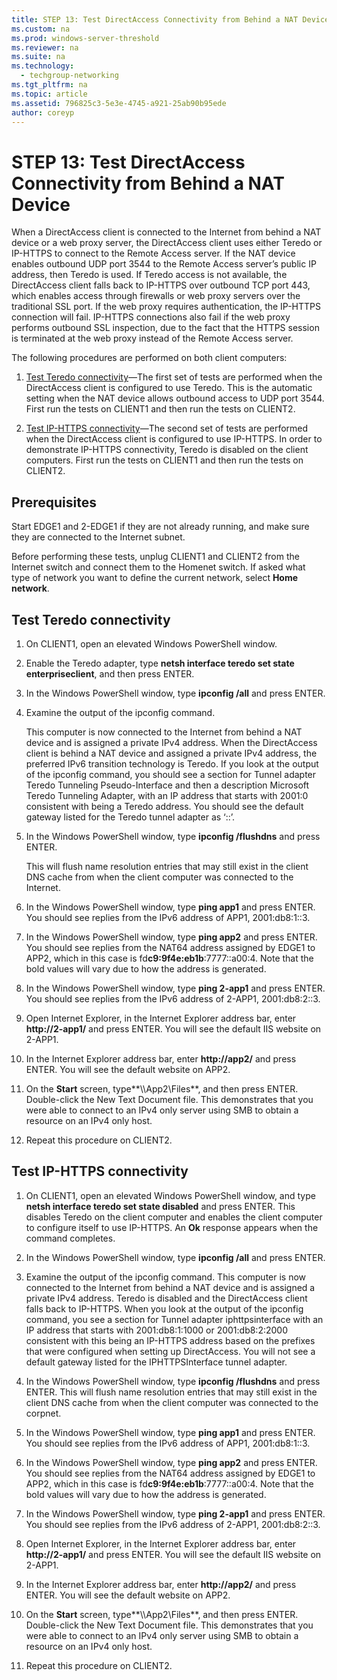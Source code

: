 ```yaml
---
title: STEP 13: Test DirectAccess Connectivity from Behind a NAT Device
ms.custom: na
ms.prod: windows-server-threshold
ms.reviewer: na
ms.suite: na
ms.technology: 
  - techgroup-networking
ms.tgt_pltfrm: na
ms.topic: article
ms.assetid: 796825c3-5e3e-4745-a921-25ab90b95ede
author: coreyp
---
```

# STEP 13: Test DirectAccess Connectivity from Behind a NAT Device
When a DirectAccess client is connected to the Internet from behind a NAT device or a web proxy server, the DirectAccess client uses either Teredo or IP-HTTPS to connect to the Remote Access server. If the NAT device enables outbound UDP port 3544 to the Remote Access server’s public IP address, then Teredo is used. If Teredo access is not available, the DirectAccess client falls back to IP-HTTPS over outbound TCP port 443, which enables access through firewalls or web proxy servers over the traditional SSL port. If the web proxy requires authentication, the IP-HTTPS connection will fail. IP-HTTPS connections also fail if the web proxy performs outbound SSL inspection, due to the fact that the HTTPS session is terminated at the web proxy instead of the Remote Access server.  
  
The following procedures are performed on both client computers:  
  
1.  [Test Teredo connectivity](assetId:///41f8195b-00a1-4991-9db8-3703514dbe0c#TeredoCLIENT1)—The first set of tests are performed when the DirectAccess client is configured to use Teredo. This is the automatic setting when the NAT device allows outbound access to UDP port 3544. First run the tests on CLIENT1 and then run the tests on CLIENT2.  
  
2.  [Test IP-HTTPS connectivity](assetId:///41f8195b-00a1-4991-9db8-3703514dbe0c#IPHTTPS_CLIENT1)—The second set of tests are performed when the DirectAccess client is configured to use IP-HTTPS. In order to demonstrate IP-HTTPS connectivity, Teredo is disabled on the client computers. First run the tests on CLIENT1 and then run the tests on CLIENT2.  
  
## Prerequisites  
Start EDGE1 and 2-EDGE1 if they are not already running, and make sure they are connected to the Internet subnet.  
  
Before performing these tests, unplug CLIENT1 and CLIENT2 from the Internet switch and connect them to the Homenet switch. If asked what type of network you want to define the current network, select **Home network**.  
  
## <a name="TeredoCLIENT1"></a>Test Teredo connectivity  
  
1.  On CLIENT1, open an elevated Windows PowerShell window.  
  
2.  Enable the Teredo adapter, type **netsh interface teredo set state enterpriseclient**, and then press ENTER.  
  
3.  In the Windows PowerShell window, type **ipconfig /all** and press ENTER.  
  
4.  Examine the output of the ipconfig command.  
  
    This computer is now connected to the Internet from behind a NAT device and is assigned a private IPv4 address. When the DirectAccess client is behind a NAT device and assigned a private IPv4 address, the preferred IPv6 transition technology is Teredo. If you look at the output of the ipconfig command, you should see a section for Tunnel adapter Teredo Tunneling Pseudo-Interface and then a description Microsoft Teredo Tunneling Adapter, with an IP address that starts with 2001:0 consistent with being a Teredo address. You should see the default gateway listed for the Teredo tunnel adapter as ‘::’.  
  
5.  In the Windows PowerShell window, type **ipconfig /flushdns** and press ENTER.  
  
    This will flush name resolution entries that may still exist in the client DNS cache from when the client computer was connected to the Internet.  
  
6.  In the Windows PowerShell window, type **ping app1** and press ENTER. You should see replies from the IPv6 address of APP1, 2001:db8:1::3.  
  
7.  In the Windows PowerShell window, type **ping app2** and press ENTER. You should see replies from the NAT64 address assigned by EDGE1 to APP2, which in this case is fd**c9:9f4e:eb1b**:7777::a00:4. Note that the bold values will vary due to how the address is generated.  
  
8.  In the Windows PowerShell window, type **ping 2-app1** and press ENTER. You should see replies from the IPv6 address of 2-APP1, 2001:db8:2::3.  
  
9. Open Internet Explorer, in the Internet Explorer address bar, enter **http://2-app1/** and press ENTER. You will see the default IIS website on 2-APP1.  
  
10. In the Internet Explorer address bar, enter **http://app2/** and press ENTER. You will see the default website on APP2.  
  
11. On the **Start** screen, type**\\\App2\Files**, and then press ENTER. Double-click the New Text Document file. This demonstrates that you were able to connect to an IPv4 only server using SMB to obtain a resource on an IPv4 only host.  
  
12. Repeat this procedure on CLIENT2.  
  
## <a name="IPHTTPS_CLIENT1"></a>Test IP-HTTPS connectivity  
  
1.  On CLIENT1, open an elevated Windows PowerShell window, and type **netsh interface teredo set state disabled** and press ENTER. This disables Teredo on the client computer and enables the client computer to configure itself to use IP-HTTPS. An **Ok** response appears when the command completes.  
  
2.  In the Windows PowerShell window, type **ipconfig /all** and press ENTER.  
  
3.  Examine the output of the ipconfig command. This computer is now connected to the Internet from behind a NAT device and is assigned a private IPv4 address. Teredo is disabled and the DirectAccess client falls back to IP-HTTPS. When you look at the output of the ipconfig command, you see a section for Tunnel adapter iphttpsinterface with an IP address that starts with 2001:db8:1:1000 or 2001:db8:2:2000 consistent with this being an IP-HTTPS address based on the prefixes that were configured when setting up DirectAccess. You will not see a default gateway listed for the IPHTTPSInterface tunnel adapter.  
  
4.  In the Windows PowerShell window, type **ipconfig /flushdns** and press ENTER. This will flush name resolution entries that may still exist in the client DNS cache from when the client computer was connected to the corpnet.  
  
5.  In the Windows PowerShell window, type **ping app1** and press ENTER. You should see replies from the IPv6 address of APP1, 2001:db8:1::3.  
  
6.  In the Windows PowerShell window, type **ping app2** and press ENTER. You should see replies from the NAT64 address assigned by EDGE1 to APP2, which in this case is fd**c9:9f4e:eb1b**:7777::a00:4. Note that the bold values will vary due to how the address is generated.  
  
7.  In the Windows PowerShell window, type **ping 2-app1** and press ENTER. You should see replies from the IPv6 address of 2-APP1, 2001:db8:2::3.  
  
8.  Open Internet Explorer, in the Internet Explorer address bar, enter **http://2-app1/** and press ENTER. You will see the default IIS website on 2-APP1.  
  
9. In the Internet Explorer address bar, enter **http://app2/** and press ENTER. You will see the default website on APP2.  
  
10. On the **Start** screen, type**\\\App2\Files**, and then press ENTER. Double-click the New Text Document file. This demonstrates that you were able to connect to an IPv4 only server using SMB to obtain a resource on an IPv4 only host.  
  
11. Repeat this procedure on CLIENT2.  
  


